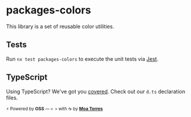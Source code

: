 # packages-colors

This library is a set of reusable color utilities.

## Tests

Run `nx test packages-colors` to execute the unit tests via [Jest](https://jestjs.io).

## TypeScript

Using TypeScript? We've got you [covered](https://github.com/moatorres/react). Check out our `d.ts` declaration files.

<sub>⚡️ Powered by **OSS** — `< >` with ☕️ by [**Moa Torres**](https://github.com/moatorres)</sub>
